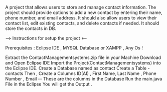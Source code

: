 A project that allows users to store and manage contact information. The project should provide options to add a new contact by entering their name, phone number, and email address. It should also allow users to view their contact list, edit existing contacts, and delete contacts if needed. It  should store the contacts in DB.



--> Instructions for setup the project <--

Prerequisites : Eclipse IDE , MYSQL Database or XAMPP , Any Os !

Extract the ContactManagementsystems.zip file in your Machine
Download and Open Eclipse IDE
Import the Project(ContactManagementsystems) into the Eclipse IDE.
Create a Database named as contact
Create a Table - contacts
Then , Create a Columns ID(AI) , First Name, Last Name , Phone Number , Email -- These are the columns in the Database
Run the main.java File in the Eclipse 
You will get the Output .
